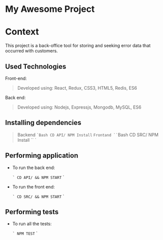 # My Awesome Project

# Context
This project is a back-office tool for storing and seeking error data that occurred with customers.

## Used Technologies

Front-end:
> Developed using: React, Redux, CSS3, HTML5, Redis, ES6

Back end:
> Developed using: Nodejs, Expressjs, Mongodb, MySQL, ES6


## Installing dependencies

> Backend
`` `Bash
CD API/
NPM Install
`` `
> Frontand
`` `Bash
CD SRC/
NPM Install
`` `
## Performing application

* To run the back end:

  `` `
  CD API/ && NPM START
  `` `
* To run the front end:

  `` `
    CD SRC/ && NPM START
  `` `

## Performing tests

* To run all the tests:

  `` `
    NPM TEST
  `` `